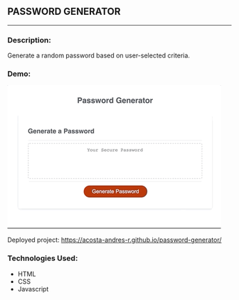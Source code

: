 ## PASSWORD GENERATOR
---
### Description:
Generate a random password based on user-selected criteria.
### Demo:
![](./demo/password-generator.gif)

Deployed project: https://acosta-andres-r.github.io/password-generator/

### Technologies Used:
- HTML
- CSS
- Javascript
